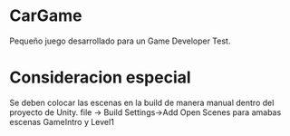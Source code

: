 # CarGame

Pequeño juego desarrollado para un Game Developer Test.

# Consideracion especial

Se deben colocar las escenas en la build de manera manual dentro del proyecto de Unity. file -> Build Settings->Add Open Scenes para amabas escenas GameIntro y Level1
